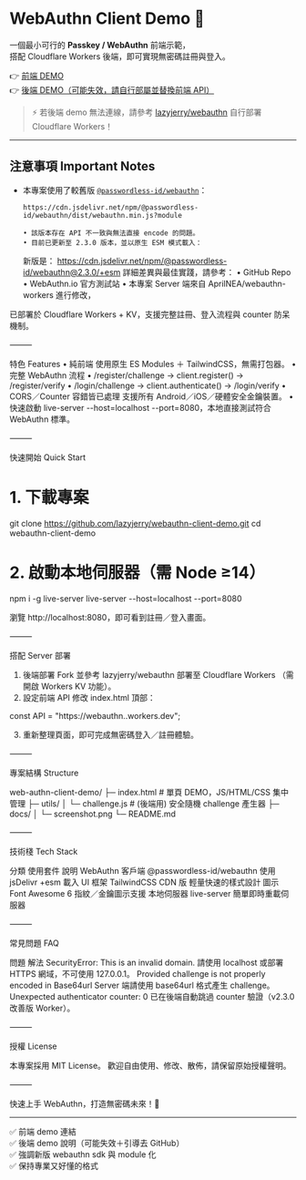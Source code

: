 # WebAuthn Client Demo 🔑

一個最小可行的 **Passkey / WebAuthn** 前端示範，  
搭配 Cloudflare Workers 後端，即可實現無密碼註冊與登入。

👉 [前端 DEMO](https://webauthn-client-demo.pages.dev/)  
👉 [後端 DEMO（可能失效，請自行部屬並替換前端 API）](https://webauthn.crazyjerry.workers.dev)

> ⚡ 若後端 demo 無法連線，請參考 [lazyjerry/webauthn](https://github.com/lazyjerry/webauthn) 自行部署 Cloudflare Workers！

---

## 注意事項 Important Notes

- 本專案使用了較舊版 [`@passwordless-id/webauthn`](https://github.com/passwordless-id/webauthn)：

  ```text
  https://cdn.jsdelivr.net/npm/@passwordless-id/webauthn/dist/webauthn.min.js?module

  •	該版本存在 API 不一致與無法直接 encode 的問題。
  •	目前已更新至 2.3.0 版本，並以原生 ESM 模式載入：
  ```

  新版是：
  https://cdn.jsdelivr.net/npm/@passwordless-id/webauthn@2.3.0/+esm
  詳細差異與最佳實踐，請參考：
  • GitHub Repo
  • WebAuthn.io 官方測試站
  • 本專案 Server 端來自 AprilNEA/webauthn-workers 進行修改，

已部署於 Cloudflare Workers + KV，支援完整註冊、登入流程與 counter 防呆機制。

⸻

特色 Features
• 純前端
使用原生 ES Modules ＋ TailwindCSS，無需打包器。
• 完整 WebAuthn 流程
• /register/challenge → client.register() → /register/verify
• /login/challenge → client.authenticate() → /login/verify
• CORS／Counter 容錯皆已處理
支援所有 Android／iOS／硬體安全金鑰裝置。
• 快速啟動
live-server --host=localhost --port=8080，本地直接測試符合 WebAuthn 標準。

⸻

快速開始 Quick Start

# 1. 下載專案

git clone https://github.com/lazyjerry/webauthn-client-demo.git
cd webauthn-client-demo

# 2. 啟動本地伺服器（需 Node ≥14）

npm i -g live-server
live-server --host=localhost --port=8080

瀏覽 http://localhost:8080，即可看到註冊／登入畫面。

⸻

搭配 Server 部署

1. 後端部署
   Fork 並參考 lazyjerry/webauthn 部署至 Cloudflare Workers
   （需開啟 Workers KV 功能）。
2. 設定前端 API
   修改 index.html 頂部：

const API = "https://webauthn.<your-subdomain>.workers.dev";

3. 重新整理頁面，即可完成無密碼登入／註冊體驗。

⸻

專案結構 Structure

web-authn-client-demo/
├─ index.html # 單頁 DEMO，JS/HTML/CSS 集中管理
├─ utils/
│ └─ challenge.js # (後端用) 安全隨機 challenge 產生器
├─ docs/
│ └─ screenshot.png
└─ README.md

⸻

技術棧 Tech Stack

分類 使用套件 說明
WebAuthn 客戶端 @passwordless-id/webauthn 使用 jsDelivr +esm 載入
UI 框架 TailwindCSS CDN 版 輕量快速的樣式設計
圖示 Font Awesome 6 指紋／金鑰圖示支援
本地伺服器 live-server 簡單即時重載伺服器

⸻

常見問題 FAQ

問題 解法
SecurityError: This is an invalid domain. 請使用 localhost 或部署 HTTPS 網域，不可使用 127.0.0.1。
Provided challenge is not properly encoded in Base64url Server 端請使用 base64url 格式產生 challenge。
Unexpected authenticator counter: 0 已在後端自動跳過 counter 驗證（v2.3.0 改善版 Worker）。

⸻

授權 License

本專案採用 MIT License。
歡迎自由使用、修改、散佈，請保留原始授權聲明。

⸻

快速上手 WebAuthn，打造無密碼未來！🚀

---

✅ 前端 demo 連結  
✅ 後端 demo 說明（可能失效＋引導去 GitHub）  
✅ 強調新版 webauthn sdk 與 module 化  
✅ 保持專業又好懂的格式

